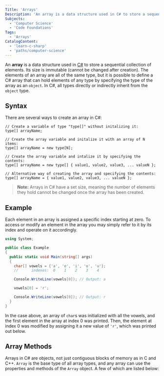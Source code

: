 ```yaml
---
Title: 'Arrays'
Description: 'An array is a data structure used in C# to store a sequential collection of elements.'
Subjects:
  - 'Computer Science'
  - 'Code Foundations'
Tags:
  - 'Arrays'
CatalogContent:
  - 'learn-c-sharp'
  - 'paths/computer-science'
---
```


An **array** is a data structure used in [C#](https://www.codecademy.com/resources/docs/c-sharp) to store a sequential collection of elements. Its size is immutable (cannot be changed after creation). The elements of an array are all of the same type, but it is possible to define a C# array that can hold elements of any type by specifying the type of the array as an `object`. In C#, all types directly or indirectly inherit from the `object` type.

## Syntax

There are several ways to create an array in C#:

```pseudo
// Create a variable of type "type[]" without initalizing it:
type[] arrayName;

// Create the array variable and initalize it with an array of N items:
type[] arrayName = new type[N];

// Create the array variable and intalize it by specifying the contents:
type[] arrayName = new type[] { value1, value2, value3, ... valueN };

// Alternative way of creating the array and specifying the contents:
type[] arrayName = { value1, value2, value3, ... valueN };
```

> **Note:** Arrays in C# have a set size, meaning the number of elements they hold cannot be changed once the array has been created.

## Example

Each element in an array is assigned a specific index starting at zero. To access or modify an element in the array you may simply refer to it by its index and operate on it accordingly.

```cs
using System;

public class Example
{
  public static void Main(string[] args)
  {
    char[] vowels = {'a', 'e', 'i', 'o', 'u'};
    //      indexes:  0    1    2    3    4

    Console.WriteLine(vowels[0]); // Output: a

    vowels[0] = 'r';

    Console.WriteLine(vowels[0]); // Output: r
  }
}
```

In the case above, an array of `char`s was initialized with all the vowels, and the first element in the array at index 0 was printed. Then, the element at index 0 was modified by assigning it a new value of `'r'`, which was printed out below.

## Array Methods

Arrays in C# are objects, not just contiguous blocks of memory as in C and C++. `Array` is the base type of all array types, and any array can use the properties and methods of the `Array` object. A few of which are listed below:
